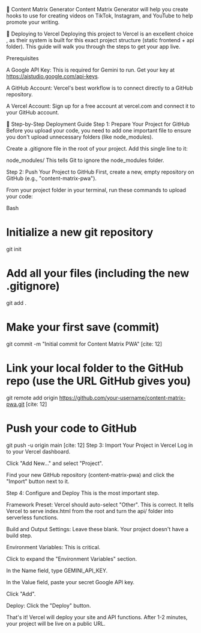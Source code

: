 🎯 Content Matrix Generator
Content Matrix Generator will help you create hooks to use for creating videos on TikTok, Instagram, and YouTube to help promote your writing.

🚀 Deploying to Vercel
Deploying this project to Vercel is an excellent choice , as their system is built for this exact project structure (static frontend + api folder). This guide will walk you through the steps to get your app live.


Prerequisites 


A Google API Key: This is required for Gemini to run. Get your key at https://aistudio.google.com/api-keys.



A GitHub Account: Vercel's best workflow is to connect directly to a GitHub repository.


A Vercel Account: Sign up for a free account at vercel.com and connect it to your GitHub account.

🚀 Step-by-Step Deployment Guide
Step 1: Prepare Your Project for GitHub
Before you upload your code, you need to add one important file to ensure you don't upload unnecessary folders (like node_modules).

Create a .gitignore file in the root of your project. Add this single line to it:


node_modules/
This tells Git to ignore the node_modules folder.

Step 2: Push Your Project to GitHub
First, create a new, empty repository on GitHub (e.g., "content-matrix-pwa").

From your project folder in your terminal, run these commands to upload your code:

Bash

# Initialize a new git repository
git init

# Add all your files (including the new .gitignore)
git add . 

# Make your first save (commit)
git commit -m "Initial commit for Content Matrix PWA" [cite: 12]

# Link your local folder to the GitHub repo (use the URL GitHub gives you)
git remote add origin https://github.com/your-username/content-matrix-pwa.git [cite: 12]

# Push your code to GitHub
git push -u origin main [cite: 12]
Step 3: Import Your Project in Vercel
Log in to your Vercel dashboard.

Click "Add New..." and select "Project".

Find your new GitHub repository (content-matrix-pwa) and click the "Import" button next to it.

Step 4: Configure and Deploy
This is the most important step.


Framework Preset: Vercel should auto-select "Other". This is correct. It tells Vercel to serve index.html from the root and turn the api/ folder into serverless functions.




Build and Output Settings: Leave these blank. Your project doesn't have a build step.


Environment Variables: This is critical.

Click to expand the "Environment Variables" section.

In the Name field, type GEMINI_API_KEY.

In the Value field, paste your secret Google API key.

Click "Add".


Deploy: Click the "Deploy" button.

That's it! Vercel will deploy your site and API functions. After 1-2 minutes, your project will be live on a public URL.
